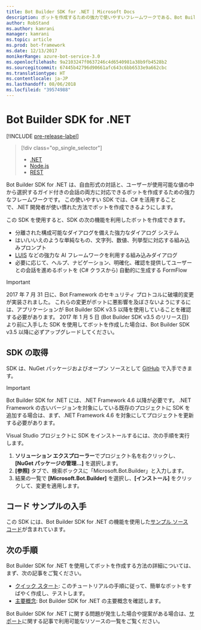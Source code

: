 ```yaml
---
title: Bot Builder SDK for .NET | Microsoft Docs
description: ボットを作成するための強力で使いやすいフレームワークである、Bot Builder SDK for .NET の概要を説明します。
author: RobStand
ms.author: kamrani
manager: kamrani
ms.topic: article
ms.prod: bot-framework
ms.date: 12/13/2017
monikerRange: azure-bot-service-3.0
ms.openlocfilehash: 9a2103247f0637246c4d6540981a38b9fb4528b2
ms.sourcegitcommit: 67445b42796d90661afc643c6bb6533e9a662cbc
ms.translationtype: HT
ms.contentlocale: ja-JP
ms.lasthandoff: 08/06/2018
ms.locfileid: "39574988"
---
```

# <a name="bot-builder-sdk-for-net"></a>Bot Builder SDK for .NET

[!INCLUDE [pre-release-label](../includes/pre-release-label-v3.md)]

> [!div class="op_single_selector"]
> - [.NET](../dotnet/bot-builder-dotnet-overview.md)
> - [Node.js](../nodejs/bot-builder-nodejs-overview.md)
> - [REST](../rest-api/bot-framework-rest-overview.md)

Bot Builder SDK for .NET は、自由形式の対話と、ユーザーが使用可能な値の中から選択するガイド付きの会話の両方に対応できるボットを作成するための強力なフレームワークです。 この使いやすい SDK では、C# を活用することで、.NET 開発者が使い慣れた方法でボットを作成できるようにします。

この SDK を使用すると、SDK の次の機能を利用したボットを作成できます。 

- 分離された構成可能なダイアログを備えた強力なダイアログ システム
- はい/いいえのような単純なもの、文字列、数値、列挙型に対応する組み込みプロンプト
- <a href="http://luis.ai" target="_blank">LUIS</a> などの強力な AI フレームワークを利用する組み込みダイアログ
- 必要に応じて、ヘルプ、ナビゲーション、明確化、確認を提供してユーザーとの会話を進めるボットを (C# クラスから) 自動的に生成する FormFlow

> [!IMPORTANT]
> 2017 年 7 月 31 日に、Bot Framework のセキュリティ プロトコルに破壊的変更が実装されました。 これらの変更がボットに悪影響を及ぼさないようにするには、アプリケーションが Bot Builder SDK v3.5 以降を使用していることを確認する必要があります。 2017 年 1 月 5 日 (Bot Builder SDK v3.5 のリリース日) より前に入手した SDK を使用してボットを作成した場合は、Bot Builder SDK v3.5 以降に必ずアップグレードしてください。

## <a name="get-the-sdk"></a>SDK の取得

SDK は、NuGet パッケージおよびオープン ソースとして <a href="https://github.com/Microsoft/BotBuilder" target="_blank">GitHub</a> で入手できます。

> [!IMPORTANT]
> Bot Builder SDK for .NET には、.NET Framework 4.6 以降が必要です。 .NET Framework の古いバージョンを対象にしている既存のプロジェクトに SDK を追加する場合は、まず、.NET Framework 4.6 を対象にしてプロジェクトを更新する必要があります。

Visual Studio プロジェクトに SDK をインストールするには、次の手順を実行します。

1. **ソリューション エクスプローラー**でプロジェクト名を右クリックし、**[NuGet パッケージの管理...]** を選択します。
2. **[参照]** タブで、検索ボックスに「Microsoft.Bot.Builder」と入力します。
3. 結果の一覧で **[Microsoft.Bot.Builder]** を選択し、**[インストール]** をクリックして、変更を適用します。

## <a name="get-code-samples"></a>コード サンプルの入手

この SDK には、Bot Builder SDK for .NET の機能を使用した[サンプル ソース コード](bot-builder-dotnet-samples.md)が含まれています。

## <a name="next-steps"></a>次の手順

Bot Builder SDK for .NET を使用してボットを作成する方法の詳細については、まず、次の記事をご覧ください。

- [クイック スタート](bot-builder-dotnet-quickstart.md): このチュートリアルの手順に従って、簡単なボットをすばやく作成し、テストします。
- [主要概念](bot-builder-dotnet-concepts.md): Bot Builder SDK for .NET の主要概念を確認します。

Bot Builder SDK for .NET に関する問題が発生した場合や提案がある場合は、[サポート](../bot-service-resources-links-help.md)に関する記事で利用可能なリソースの一覧をご覧ください。 
